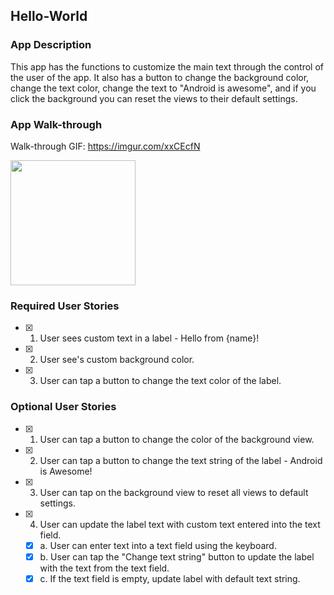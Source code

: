 ## Hello-World
### App Description
This app has the functions to customize the main text through the control of the user of the app. It also has a button to change the background color, change the text color, change the text to "Android is awesome", and if you click the background you can reset the views to their default settings.

### App Walk-through
Walk-through GIF: https://imgur.com/xxCEcfN

<img src="https://imgur.com/xxCEcfN.jpg" width=200><br>

### Required User Stories
- [x] 1. User sees custom text in a label - Hello from {name}!
- [x] 2. User see's custom background color.
- [x] 3. User can tap a button to change the text color of the label.

### Optional User Stories
- [x] 1. User can tap a button to change the color of the background view.  
- [x] 2. User can tap a button to change the text string of the label - Android is Awesome!  
- [x] 3. User can tap on the background view to reset all views to default settings.  
- [x] 4. User can update the label text with custom text entered into the text field.  
   - [x] a. User can enter text into a text field using the keyboard.  
   - [x] b. User can tap the "Change text string" button to update the label with the text from the text field.  
   - [x] c. If the text field is empty, update label with default text string.  
